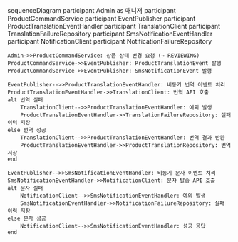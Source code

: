 sequenceDiagram
    participant Admin as 매니저
    participant ProductCommandService
    participant EventPublisher
    participant ProductTranslationEventHandler
    participant TranslationClient
    participant TranslationFailureRepository
    participant SmsNotificationEventHandler
    participant NotificationClient
    participant NotificationFailureRepository

    Admin->>ProductCommandService: 상품 상태 변경 요청 (→ REVIEWING)
    ProductCommandService->>EventPublisher: ProductTranslationEvent 발행
    ProductCommandService->>EventPublisher: SmsNotificationEvent 발행

    EventPublisher-->>ProductTranslationEventHandler: 비동기 번역 이벤트 처리
    ProductTranslationEventHandler->>TranslationClient: 번역 API 호출
    alt 번역 실패
        TranslationClient-->>ProductTranslationEventHandler: 예외 발생
        ProductTranslationEventHandler->>TranslationFailureRepository: 실패 이력 저장
    else 번역 성공
        TranslationClient-->>ProductTranslationEventHandler: 번역 결과 반환
        ProductTranslationEventHandler->>ProductTranslationRepository: 번역 저장
    end

    EventPublisher-->>SmsNotificationEventHandler: 비동기 문자 이벤트 처리
    SmsNotificationEventHandler->>NotificationClient: 문자 발송 API 호출
    alt 문자 실패
        NotificationClient-->>SmsNotificationEventHandler: 예외 발생
        SmsNotificationEventHandler->>NotificationFailureRepository: 실패 이력 저장
    else 문자 성공
        NotificationClient-->>SmsNotificationEventHandler: 성공 응답
    end
